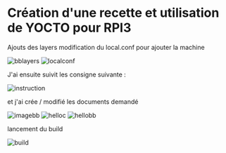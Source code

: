 # Création d'une recette et utilisation de YOCTO pour RPI3

Ajouts des layers modification du local.conf pour ajouter la machine
    
![bblayers](https://user-images.githubusercontent.com/70941138/118407609-c9f14200-b681-11eb-8f81-660b20c19cd6.PNG)
![localconf](https://user-images.githubusercontent.com/70941138/118408044-f5752c00-b683-11eb-91da-19215ba44979.PNG)


J'ai ensuite suivit les consigne suivante :

![instruction](https://user-images.githubusercontent.com/70941138/118407988-c5c62400-b683-11eb-8dca-21ef2db35888.PNG)

et j'ai crée / modifié les documents demandé

![imagebb](https://user-images.githubusercontent.com/70941138/118408002-d7a7c700-b683-11eb-97dc-781d4f45d475.PNG)
![helloc](https://user-images.githubusercontent.com/70941138/118408007-dd9da800-b683-11eb-9711-b2e7df969d0a.PNG)
![hellobb](https://user-images.githubusercontent.com/70941138/118408010-deced500-b683-11eb-9308-da59197836e9.PNG)

lancement du build

![build](https://user-images.githubusercontent.com/70941138/118408058-032ab180-b684-11eb-8657-55b19d74ac19.PNG)
